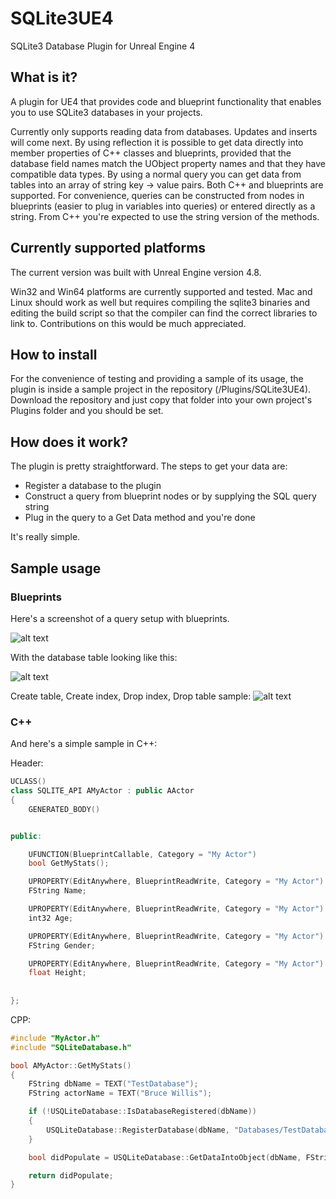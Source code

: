 # SQLite3UE4
SQLite3 Database Plugin for Unreal Engine 4


## What is it?
A plugin for UE4 that provides code and blueprint functionality that enables you to use SQLite3 databases in your projects.

Currently only supports reading data from databases. Updates and inserts will come next.
By using reflection it is possible to get data directly into member properties of C++ classes and blueprints, provided that the database field names match the UObject property names and that they have compatible data types. By using a normal query you can get data from tables into an array of string key -> value pairs.
Both C++ and blueprints are supported. For convenience, queries can be constructed from nodes in blueprints (easier to plug in variables into queries) or entered directly as a string. From C++ you're expected to use the string version of the methods.


## Currently supported platforms

The current version was built with Unreal Engine version 4.8.

Win32 and Win64 platforms are currently supported and tested. Mac and Linux should work as well but requires compiling the sqlite3 binaries and editing the build script so that the compiler can find the correct libraries to link to. Contributions on this would be much appreciated.


## How to install

For the convenience of testing and providing a sample of its usage, the plugin is inside a sample project in the repository (/Plugins/SQLite3UE4). Download the repository and just copy that folder into your own project's Plugins folder and you should be set.


## How does it work?

The plugin is pretty straightforward.
The steps to get your data are:

* Register a database to the plugin
* Construct a query from blueprint nodes or by supplying the SQL query string
* Plug in the query to a Get Data method and you're done

It's really simple.


## Sample usage

### Blueprints

Here's a screenshot of a query setup with blueprints.

![alt text](http://i.imgur.com/5BtGuzH.png "Blueprint query sample")

With the database table looking like this:

![alt text](http://i.imgur.com/TLteHL2.png "Blueprint query sample")

Create table, Create index, Drop index, Drop table sample:
![alt text](https://github.com/KhArtNJava/SQLite3UE4/blob/master/Docs/CreateTableExample3.png?raw=true "Blueprint Create table, Create index, Drop index, Drop table sample")


### C++

And here's a simple sample in C++:

Header:
```c++
UCLASS()
class SQLITE_API AMyActor : public AActor
{
	GENERATED_BODY()


public:

	UFUNCTION(BlueprintCallable, Category = "My Actor")
	bool GetMyStats();

	UPROPERTY(EditAnywhere, BlueprintReadWrite, Category = "My Actor")
	FString Name;

	UPROPERTY(EditAnywhere, BlueprintReadWrite, Category = "My Actor")
	int32 Age;

	UPROPERTY(EditAnywhere, BlueprintReadWrite, Category = "My Actor")
	FString Gender;

	UPROPERTY(EditAnywhere, BlueprintReadWrite, Category = "My Actor")
	float Height;
	
	
};

```

CPP:

```c++
#include "MyActor.h"
#include "SQLiteDatabase.h"

bool AMyActor::GetMyStats()
{
	FString dbName = TEXT("TestDatabase");
	FString actorName = TEXT("Bruce Willis");

	if (!USQLiteDatabase::IsDatabaseRegistered(dbName))
	{
		USQLiteDatabase::RegisterDatabase(dbName, "Databases/TestDatabase.db", true);
	}

	bool didPopulate = USQLiteDatabase::GetDataIntoObject(dbName, FString::Printf(TEXT("SELECT Name, Age, Gender, Height FROM Actors WHERE Name = \"%s\""), *actorName), this);

	return didPopulate;
}
```

